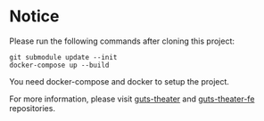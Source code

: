 # Notice

Please run the following commands after cloning this project:

```
git submodule update --init
docker-compose up --build
```

You need docker-compose and docker to setup the project.

For more information, please visit [guts-theater](https://github.com/mpourismaiel/guts-theater) and [guts-theater-fe](https://github.com/mpourismaiel/guts-theater-fe) repositories.
